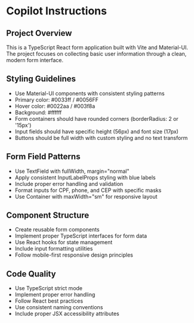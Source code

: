 # Copilot Instructions

<!-- Use this file to provide workspace-specific custom instructions to Copilot. For more details, visit https://code.visualstudio.com/docs/copilot/copilot-customization#_use-a-githubcopilotinstructionsmd-file -->

## Project Overview
This is a TypeScript React form application built with Vite and Material-UI. The project focuses on collecting basic user information through a clean, modern form interface.

## Styling Guidelines
- Use Material-UI components with consistent styling patterns
- Primary color: #0033ff / #0056FF
- Hover color: #0022aa / #003f8a
- Background: #ffffff
- Form containers should have rounded corners (borderRadius: 2 or '15px')
- Input fields should have specific height (56px) and font size (17px)
- Buttons should be full width with custom styling and no text transform

## Form Field Patterns
- Use TextField with fullWidth, margin="normal"
- Apply consistent InputLabelProps styling with blue labels
- Include proper error handling and validation
- Format inputs for CPF, phone, and CEP with specific masks
- Use Container with maxWidth="sm" for responsive layout

## Component Structure
- Create reusable form components
- Implement proper TypeScript interfaces for form data
- Use React hooks for state management
- Include input formatting utilities
- Follow mobile-first responsive design principles

## Code Quality
- Use TypeScript strict mode
- Implement proper error handling
- Follow React best practices
- Use consistent naming conventions
- Include proper JSX accessibility attributes
